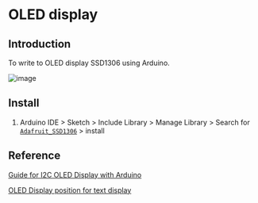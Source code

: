 # OLED display

## Introduction
To write to OLED display SSD1306 using Arduino.

![image](https://i0.wp.com/randomnerdtutorials.com/wp-content/uploads/2019/05/oled-display-arduino.png?resize=1024%2C748&quality=100&strip=all&ssl=1)

## Install
1. Arduino IDE > Sketch > Include Library > Manage Library > Search for [``Adafruit_SSD1306``](https://github.com/adafruit/Adafruit_SSD1306) > install


## Reference 
[Guide for I2C OLED Display with Arduino](https://randomnerdtutorials.com/guide-for-oled-display-with-arduino/)

[OLED Display position for text display](https://forum.arduino.cc/t/oled-display-position-for-text-display/677314)
